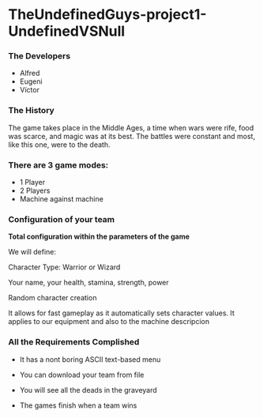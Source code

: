 # TheUndefinedGuys-project1-UndefinedVSNull


  ### The Developers
  - Alfred
  - Eugeni
  - Víctor


### The History

The game takes place in the Middle Ages, a time when wars were rife, food was scarce, and magic was at its best. The battles were constant and most, like this one, were to the death.


### There are 3 game modes:
- 1 Player
- 2 Players
- Machine against machine


### Configuration of your team

__Total configuration within the parameters of the game__

We will define:

Character Type: Warrior or Wizard

Your name, your health, stamina, strength, power

Random character creation

It allows for fast gameplay as it automatically sets character values. It applies to our equipment and also to the machine
descripcion


### All the Requirements Complished

- It has a nont boring ASCII text-based menu

- You can download your team from file

- You will see all the deads in the graveyard

- The games finish when a team wins





